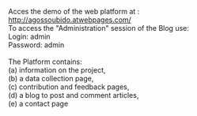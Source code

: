 Acces the demo of the web platform at : http://agossoubido.atwebpages.com/
<br>
To access the "Administration" session of the Blog use:<br>
   Login: admin<br>
   Password: admin
<br><br>
The Platform contains: <br>(a) information on the project,<br> (b) a data collection page,<br> (c) contribution and feedback pages, <br>(d) a blog to post and comment articles, <br>(e) a contact page
